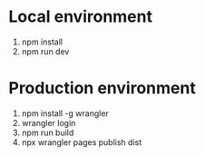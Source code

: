 # Local environment
1. npm install
2. npm run dev

# Production environment
1. npm install -g wrangler
2. wrangler login
3. npm run build
4. npx wrangler pages publish dist
